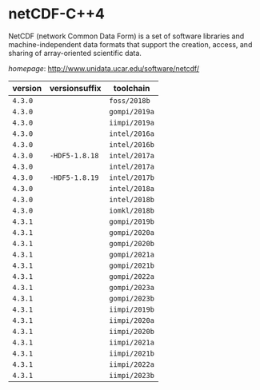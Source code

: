 # netCDF-C++4

NetCDF (network Common Data Form) is a set of software libraries   and machine-independent data formats that support the creation, access, and sharing of array-oriented   scientific data.

*homepage*: <http://www.unidata.ucar.edu/software/netcdf/>

version | versionsuffix | toolchain
--------|---------------|----------
``4.3.0`` |  | ``foss/2018b``
``4.3.0`` |  | ``gompi/2019a``
``4.3.0`` |  | ``iimpi/2019a``
``4.3.0`` |  | ``intel/2016a``
``4.3.0`` |  | ``intel/2016b``
``4.3.0`` | ``-HDF5-1.8.18`` | ``intel/2017a``
``4.3.0`` |  | ``intel/2017a``
``4.3.0`` | ``-HDF5-1.8.19`` | ``intel/2017b``
``4.3.0`` |  | ``intel/2018a``
``4.3.0`` |  | ``intel/2018b``
``4.3.0`` |  | ``iomkl/2018b``
``4.3.1`` |  | ``gompi/2019b``
``4.3.1`` |  | ``gompi/2020a``
``4.3.1`` |  | ``gompi/2020b``
``4.3.1`` |  | ``gompi/2021a``
``4.3.1`` |  | ``gompi/2021b``
``4.3.1`` |  | ``gompi/2022a``
``4.3.1`` |  | ``gompi/2023a``
``4.3.1`` |  | ``gompi/2023b``
``4.3.1`` |  | ``iimpi/2019b``
``4.3.1`` |  | ``iimpi/2020a``
``4.3.1`` |  | ``iimpi/2020b``
``4.3.1`` |  | ``iimpi/2021a``
``4.3.1`` |  | ``iimpi/2021b``
``4.3.1`` |  | ``iimpi/2022a``
``4.3.1`` |  | ``iimpi/2023b``
